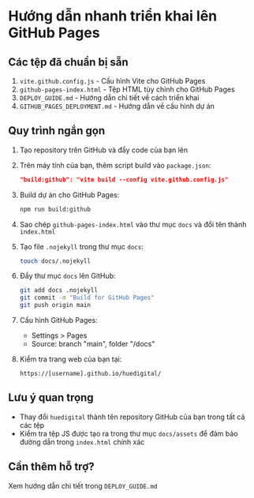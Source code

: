 # Hướng dẫn nhanh triển khai lên GitHub Pages

## Các tệp đã chuẩn bị sẵn

1. `vite.github.config.js` - Cấu hình Vite cho GitHub Pages
2. `github-pages-index.html` - Tệp HTML tùy chỉnh cho GitHub Pages
3. `DEPLOY_GUIDE.md` - Hướng dẫn chi tiết về cách triển khai
4. `GITHUB_PAGES_DEPLOYMENT.md` - Hướng dẫn về cấu hình dự án

## Quy trình ngắn gọn

1. Tạo repository trên GitHub và đẩy code của bạn lên

2. Trên máy tính của bạn, thêm script build vào `package.json`:
   ```json
   "build:github": "vite build --config vite.github.config.js"
   ```

3. Build dự án cho GitHub Pages:
   ```bash
   npm run build:github
   ```

4. Sao chép `github-pages-index.html` vào thư mục `docs` và đổi tên thành `index.html`

5. Tạo file `.nojekyll` trong thư mục `docs`:
   ```bash
   touch docs/.nojekyll
   ```

6. Đẩy thư mục `docs` lên GitHub:
   ```bash
   git add docs .nojekyll
   git commit -m "Build for GitHub Pages"
   git push origin main
   ```

7. Cấu hình GitHub Pages:
   - Settings > Pages
   - Source: branch "main", folder "/docs"

8. Kiểm tra trang web của bạn tại:
   ```
   https://[username].github.io/huedigital/
   ```

## Lưu ý quan trọng

- Thay đổi `huedigital` thành tên repository GitHub của bạn trong tất cả các tệp
- Kiểm tra tệp JS được tạo ra trong thư mục `docs/assets` để đảm bảo đường dẫn trong `index.html` chính xác

## Cần thêm hỗ trợ?

Xem hướng dẫn chi tiết trong `DEPLOY_GUIDE.md`
